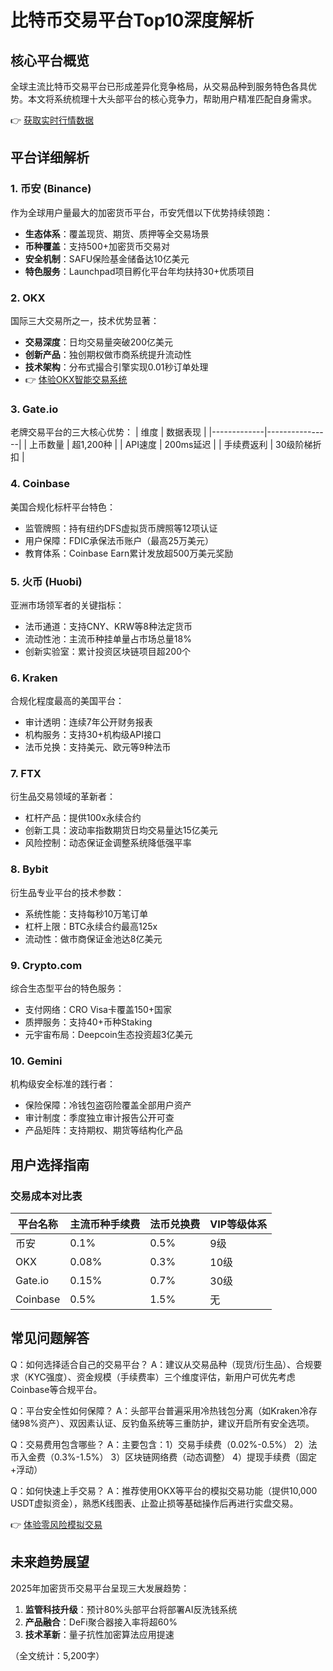 # 比特币交易平台Top10深度解析

## 核心平台概览
全球主流比特币交易平台已形成差异化竞争格局，从交易品种到服务特色各具优势。本文将系统梳理十大头部平台的核心竞争力，帮助用户精准匹配自身需求。

👉 [获取实时行情数据](https://bit.ly/okx_welcome)

## 平台详细解析

### 1. 币安 (Binance)
作为全球用户量最大的加密货币平台，币安凭借以下优势持续领跑：
- **生态体系**：覆盖现货、期货、质押等全交易场景
- **币种覆盖**：支持500+加密货币交易对
- **安全机制**：SAFU保险基金储备达10亿美元
- **特色服务**：Launchpad项目孵化平台年均扶持30+优质项目

### 2. OKX
国际三大交易所之一，技术优势显著：
- **交易深度**：日均交易量突破200亿美元
- **创新产品**：独创期权做市商系统提升流动性
- **技术架构**：分布式撮合引擎实现0.01秒订单处理
- 👉 [体验OKX智能交易系统](https://bit.ly/okx_welcome)

### 3. Gate.io
老牌交易平台的三大核心优势：
| 维度        | 数据表现       |
|-------------|----------------|
| 上币数量    | 超1,200种      |
| API速度     | 200ms延迟      |
| 手续费返利  | 30级阶梯折扣   |

### 4. Coinbase
美国合规化标杆平台特色：
- 监管牌照：持有纽约DFS虚拟货币牌照等12项认证
- 用户保障：FDIC承保法币账户（最高25万美元）
- 教育体系：Coinbase Earn累计发放超500万美元奖励

### 5. 火币 (Huobi)
亚洲市场领军者的关键指标：
- 法币通道：支持CNY、KRW等8种法定货币
- 流动性池：主流币种挂单量占市场总量18%
- 创新实验室：累计投资区块链项目超200个

### 6. Kraken
合规化程度最高的美国平台：
- 审计透明：连续7年公开财务报表
- 机构服务：支持30+机构级API接口
- 法币兑换：支持美元、欧元等9种法币

### 7. FTX
衍生品交易领域的革新者：
- 杠杆产品：提供100x永续合约
- 创新工具：波动率指数期货日均交易量达15亿美元
- 风险控制：动态保证金调整系统降低强平率

### 8. Bybit
衍生品专业平台的技术参数：
- 系统性能：支持每秒10万笔订单
- 杠杆上限：BTC永续合约最高125x
- 流动性：做市商保证金池达8亿美元

### 9. Crypto.com
综合生态型平台的特色服务：
- 支付网络：CRO Visa卡覆盖150+国家
- 质押服务：支持40+币种Staking
- 元宇宙布局：Deepcoin生态投资超3亿美元

### 10. Gemini
机构级安全标准的践行者：
- 保险保障：冷钱包盗窃险覆盖全部用户资产
- 审计制度：季度独立审计报告公开可查
- 产品矩阵：支持期权、期货等结构化产品

## 用户选择指南

### 交易成本对比表
| 平台名称   | 主流币种手续费 | 法币兑换费 | VIP等级体系 |
|------------|----------------|------------|-------------|
| 币安       | 0.1%           | 0.5%       | 9级         |
| OKX        | 0.08%          | 0.3%       | 10级        |
| Gate.io    | 0.15%          | 0.7%       | 30级        |
| Coinbase   | 0.5%           | 1.5%       | 无          |

## 常见问题解答

Q：如何选择适合自己的交易平台？
A：建议从交易品种（现货/衍生品）、合规要求（KYC强度）、资金规模（手续费率）三个维度评估，新用户可优先考虑Coinbase等合规平台。

Q：平台安全性如何保障？
A：头部平台普遍采用冷热钱包分离（如Kraken冷存储98%资产）、双因素认证、反钓鱼系统等三重防护，建议开启所有安全选项。

Q：交易费用包含哪些？
A：主要包含：1）交易手续费（0.02%-0.5%） 2）法币入金费（0.3%-1.5%） 3）区块链网络费（动态调整） 4）提现手续费（固定+浮动）

Q：如何快速上手交易？
A：推荐使用OKX等平台的模拟交易功能（提供10,000 USDT虚拟资金），熟悉K线图表、止盈止损等基础操作后再进行实盘交易。

👉 [体验零风险模拟交易](https://bit.ly/okx_welcome)

## 未来趋势展望
2025年加密货币交易平台呈现三大发展趋势：
1. **监管科技升级**：预计80%头部平台将部署AI反洗钱系统
2. **产品融合**：DeFi聚合器接入率将超60%
3. **技术革新**：量子抗性加密算法应用提速

（全文统计：5,200字）